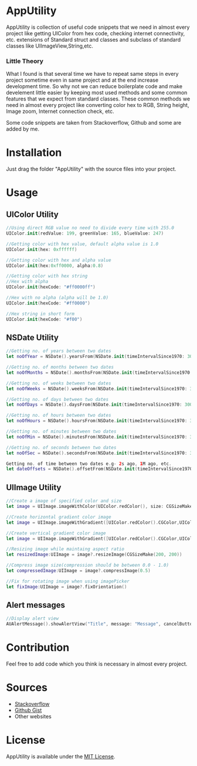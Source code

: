 # AppUtility
AppUtility is collection of useful code snippets that we need in almost every project like getting UIColor from hex code, checking internet connectivity, etc. extensions of Standard struct and classes and subclass of standard classes like UIImageView,String,etc.
### Little Theory
What I found is that several time we have to repeat same steps in every project sometime even in same project and at the end increase development time. So why not we can reduce boilerplate code and make develement little easier by keeping most used methods and some common features that we expect from standard classes. These common methods we need in almost every project like converting color hex to RGB, String height, Image zoom, Internet connection check, etc. 

Some code snippets are taken from  Stackoverflow, Github and some are added by me.

# Installation
Just drag the folder "AppUtility" with the source files into your project.

# Usage
## UIColor Utility
```Swift
//Using direct RGB value no need to divide every time with 255.0
UIColor.init(redValue: 199, greenValue: 165, blueValue: 247)

//Getting color with hex value, default alpha value is 1.0
UIColor.init(hex: 0xffffff)

//Getting color with hex and alpha value
UIColor.init(hex:0xff0000, alpha:0.8)

//Getting color with hex string
//Hex with alpha
UIColor.init(hexCode: "#ff0000ff")

//Hex with no alpha (alpha will be 1.0)
UIColor.init(hexCode: "#ff0000")

//Hex string in short form
UIColor.init(hexCode: "#f00")
```

## NSDate Utility
```Swift
//Getting no. of years between two dates
let noOfYear = NSDate().yearsFrom(NSDate.init(timeIntervalSince1970: 3000000000))

//Getting no. of months between two dates
let noOfMonths = NSDate().monthsFrom(NSDate.init(timeIntervalSince1970: 3000000000))

//Getting no. of weeks between two dates
let noOfWeeks = NSDate().weeksFrom(NSDate.init(timeIntervalSince1970: 3000000000))

//Getting no. of days between two dates
let noOfDays = NSDate().daysFrom(NSDate.init(timeIntervalSince1970: 3000000000))

//Getting no. of hours between two dates
let noOfHours = NSDate().hoursFrom(NSDate.init(timeIntervalSince1970: 3000000000))

//Getting no. of minutes between two dates
let noOfMin = NSDate().minutesFrom(NSDate.init(timeIntervalSince1970: 3000000000))

//Getting no. of seconds between two dates
let noOfSec = NSDate().secondsFrom(NSDate.init(timeIntervalSince1970: 3000000000))

Getting no. of time between two dates e.g- 2s ago, 1M ago, etc.
let dateOffsets = NSDate().offsetFrom(NSDate.init(timeIntervalSince1970: 3000000000))
```

## UIImage Utility
```Swift
//Create a image of specified color and size
let image = UIImage.imageWithColor(UIColor.redColor(), size: CGSizeMake(100, 100))

//Create horizontal gradient color image
let image = UIImage.imageWithGradient([UIColor.redColor().CGColor,UIColor.yellowColor().CGColor], size: CGSizeMake(560, 400))

//Create vertical gradient color image
let image = UIImage.imageWithGradient([UIColor.redColor().CGColor,UIColor.yellowColor().CGColor], size: CGSizeMake(560, 400), verticalGradient: true)

//Resizing image while maintaing aspect ratio
let resizedImage:UIImage = image?.resizeImage(CGSizeMake(200, 200))

//Compress image size(compression should be between 0.0 - 1.0)
let compressedImage:UIImage = image?.compressImage(0.5)

//Fix for rotating image when using imagePicker
let fixImage:UIImage = image?.fixOrientation()
```
## Alert messages
```Swift
//Display alert view
AUAlertMessage().showAlertView("Title", message: "Message", cancelButtonTitle: "Cancel")
```

# Contribution
Feel free to add code which you think is necessary in almost every project.

# Sources
* [Stackoverflow](http://stackoverflow.com/)
* [Github Gist](https://gist.github.com/discover)
* Other websites

# License
AppUtility is available under the [MIT License](https://raw.githubusercontent.com/sunilsharma08/AppUtility/master/License).
